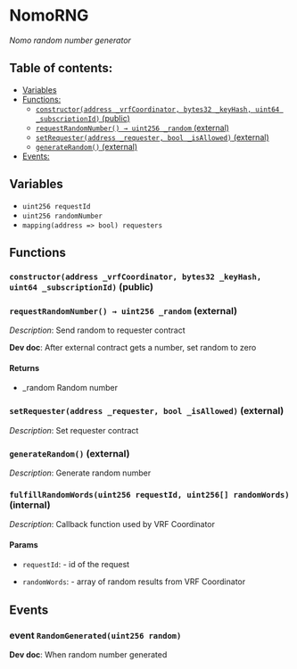 # NomoRNG
*Nomo random number generator*


## Table of contents:
- [Variables](#variables)
- [Functions:](#functions)
  - [`constructor(address _vrfCoordinator, bytes32 _keyHash, uint64 _subscriptionId)` (public) ](#nomorng-constructor-address-bytes32-uint64-)
  - [`requestRandomNumber() → uint256 _random` (external) ](#nomorng-requestrandomnumber--)
  - [`setRequester(address _requester, bool _isAllowed)` (external) ](#nomorng-setrequester-address-bool-)
  - [`generateRandom()` (external) ](#nomorng-generaterandom--)
- [Events:](#events)

## Variables <a name="variables"></a>
- `uint256 requestId`
- `uint256 randomNumber`
- `mapping(address => bool) requesters`

## Functions <a name="functions"></a>

### `constructor(address _vrfCoordinator, bytes32 _keyHash, uint64 _subscriptionId)` (public) <a name="nomorng-constructor-address-bytes32-uint64-"></a>


### `requestRandomNumber() → uint256 _random` (external) <a name="nomorng-requestrandomnumber--"></a>

*Description*: Send random to requester contract

**Dev doc**: After external contract gets a number, set random to zero

#### Returns
 - _random Random number

### `setRequester(address _requester, bool _isAllowed)` (external) <a name="nomorng-setrequester-address-bool-"></a>

*Description*: Set requester contract

### `generateRandom()` (external) <a name="nomorng-generaterandom--"></a>

*Description*: Generate random number

### `fulfillRandomWords(uint256 requestId, uint256[] randomWords)` (internal) <a name="nomorng-fulfillrandomwords-uint256-uint256---"></a>

*Description*: Callback function used by VRF Coordinator


#### Params
 - `requestId`: - id of the request

 - `randomWords`: - array of random results from VRF Coordinator
## Events <a name="events"></a>
### event `RandomGenerated(uint256 random)` <a name="nomorng-randomgenerated-uint256-"></a>

**Dev doc**: When random number generated

